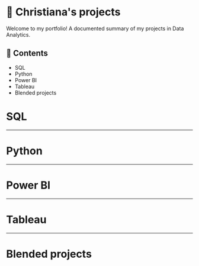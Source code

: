 # 💎 Christiana's projects

Welcome to my portfolio! A documented summary of my projects in Data Analytics.

## 📖 Contents
- SQL
- Python
- Power BI
- Tableau
- Blended projects

# SQL

---

# Python

---

# Power BI

---

# Tableau

---

# Blended projects
